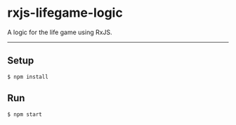 # rxjs-lifegame-logic
A logic for the life game using RxJS.

---

## Setup
```
$ npm install
```

## Run
```
$ npm start
```
